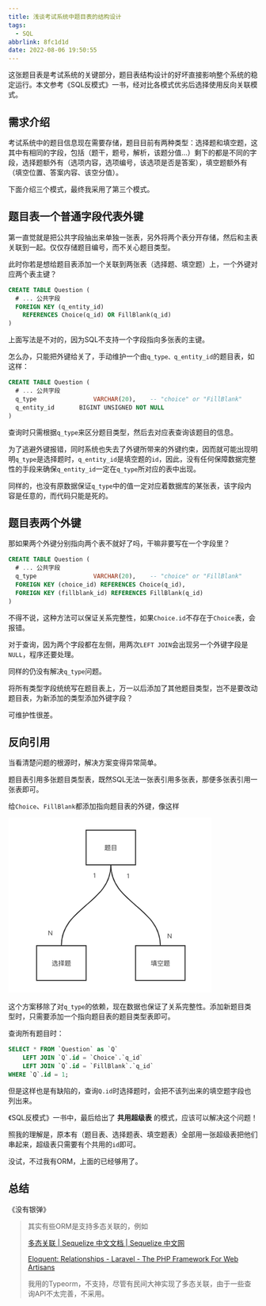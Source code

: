 ```yaml
---
title: 浅谈考试系统中题目表的结构设计
tags:
  - SQL
abbrlink: 8fc1d1d
date: 2022-08-06 19:50:55
---
```


这张题目表是考试系统的关键部分，题目表结构设计的好坏直接影响整个系统的稳定运行。本文参考《SQL反模式》一书，经对比各模式优劣后选择使用反向关联模式。

<!--more-->

## 需求介绍

考试系统中的题目信息现在需要存储，题目目前有两种类型：选择题和填空题，这其中有相同的字段，包括（题干，题号，解析，该题分值...）剩下的都是不同的字段，选择题额外有（选项内容，选项编号，该选项是否是答案），填空题额外有（填空位置、答案内容、该空分值）。

下面介绍三个模式，最终我采用了第三个模式。





## 题目表一个普通字段代表外键

第一直觉就是把公共字段抽出来单独一张表，另外将两个表分开存储，然后和主表关联到一起。仅仅存储题目编号，而不关心题目类型。

此时你若是想给题目表添加一个关联到两张表（选择题、填空题）上，一个外键对应两个表主键？

```sql
CREATE TABLE Question (
  # ... 公共字段
  FOREIGN KEY (q_entity_id)
  	REFERENCES Choice(q_id) OR FillBlank(q_id) 
)
```

上面写法是不对的，因为SQL不支持一个字段指向多张表的主键。

怎么办，只能把外键给关了，手动维护一个由`q_type、q_entity_id`的题目表，如这样：

```sql
CREATE TABLE Question (
  # ... 公共字段
  q_type				VARCHAR(20),	-- "choice" or "FillBlank"
  q_entity_id		BIGINT UNSIGNED NOT NULL
)
```

查询时只需根据`q_type`来区分题目类型，然后去对应表查询该题目的信息。

为了逃避外键报错，同时系统也失去了外键所带来的外键约束，因而就可能出现明明`q_type`是选择题时，`q_entity_id`是填空题的`id`，因此，没有任何保障数据完整性的手段来确保`q_entity_id`一定在`q_type`所对应的表中出现。

同样的，也没有原数据保证`q_type`中的值一定对应着数据库的某张表，该字段内容是任意的，而代码只能是死的。





## 题目表两个外键

那如果两个外键分别指向两个表不就好了吗，干嘛非要写在一个字段里？

```sql
CREATE TABLE Question (
  # ... 公共字段
  q_type				VARCHAR(20),	-- "choice" or "FillBlank"
  FOREIGN KEY (choice_id) REFERENCES Choice(q_id),
  FOREIGN KEY (fillblank_id) REFERENCES FillBlank(q_id)
)
```

不得不说，这种方法可以保证关系完整性，如果`Choice.id`不存在于`Choice`表，会报错。

对于查询，因为两个字段都在左侧，用两次`LEFT JOIN`会出现另一个外键字段是`NULL`，程序还要处理。

同样的仍没有解决`q_type`问题。

将所有类型字段统统写在题目表上，万一以后添加了其他题目类型，岂不是要改动题目表，为新添加的类型添加外键字段？

可维护性很差。





## 反向引用

当看清楚问题的根源时，解决方案变得异常简单。

题目表引用多张题目类型表，既然SQL无法一张表引用多张表，那便多张表引用一张表即可。

给`Choice`、`FillBlank`都添加指向题目表的外键，像这样

![t](浅谈考试系统中题目表的结构设计/t.png)

这个方案移除了对`q_type`的依赖，现在数据也保证了关系完整性。添加新题目类型时，只需要添加一个指向题目表的题目类型表即可。

查询所有题目时：

```sql
SELECT * FROM `Question` as `Q`
	LEFT JOIN `Q`.id = `Choice`.`q_id`
	LEFT JOIN `Q`.id = `FillBlank`.`q_id`
WHERE `Q`.id = 1;
```

但是这样也是有缺陷的，查询`Q.id`时选择题时，会把不该列出来的填空题字段也列出来。

《SQL反模式》一书中，最后给出了 **共用超级表** 的模式，应该可以解决这个问题！

照我的理解是，原本有（题目表、选择题表、填空题表）全部用一张超级表把他们串起来，超级表只需要有个共用的`id`即可。

没试，不过我有ORM，上面的已经够用了。



## 总结

《没有银弹》



>其实有些ORM是支持多态关联的，例如
>
>[多态关联 | Sequelize 中文文档 | Sequelize 中文网](https://www.sequelize.com.cn/advanced-association-concepts/polymorphic-associations)
>
>[Eloquent: Relationships - Laravel - The PHP Framework For Web Artisans](https://laravel.com/docs/9.x/eloquent-relationships#polymorphic-relationships)
>
>我用的Typeorm，不支持，尽管有民间大神实现了多态关联，由于一些查询API不太完善，不采用。
